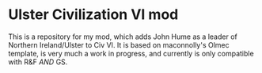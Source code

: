 # Ulster Civilization VI mod

This is a repository for my mod, which adds John Hume as a leader of Northern Ireland/Ulster to Civ VI. It is based on maconnolly's Olmec template, is very much a work in progress, and currently is only compatible with R&F *AND* GS.
